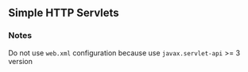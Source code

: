 ## Simple HTTP Servlets

### Notes
Do not use `web.xml` configuration because use `javax.servlet-api` >= 3 version 